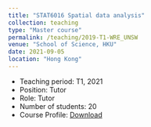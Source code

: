 ```yaml
---
title: "STAT6016 Spatial data analysis"
collection: teaching
type: "Master course"
permalink: /teaching/2019-T1-WRE_UNSW
venue: "School of Science, HKU"
date: 2021-09-05
location: "Hong Kong"
---
```

* Teaching period: T1, 2021
* Position: Tutor
* Role: Tutor
* Number of students: 20
* Course Profile: [Download](https://vm.civeng.unsw.edu.au/courseprofiles/2019/2019-T1_CVEN3501x7193.pdf)
